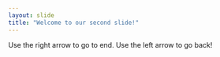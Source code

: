 ```yaml
---
layout: slide
title: "Welcome to our second slide!"
---
```

Use the right arrow to go to end.
Use the left arrow to go back!
